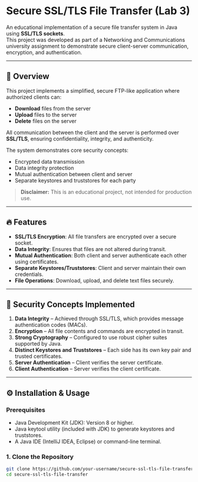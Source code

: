 # Secure SSL/TLS File Transfer (Lab 3)

An educational implementation of a secure file transfer system in Java using **SSL/TLS sockets**.  
This project was developed as part of a Networking and Communications university assignment to demonstrate secure client-server communication, encryption, and authentication.

---

## 🔎 Overview

This project implements a simplified, secure FTP-like application where authorized clients can:
- **Download** files from the server
- **Upload** files to the server
- **Delete** files on the server

All communication between the client and the server is performed over **SSL/TLS**, ensuring confidentiality, integrity, and authenticity.

The system demonstrates core security concepts:
- Encrypted data transmission  
- Data integrity protection  
- Mutual authentication between client and server  
- Separate keystores and truststores for each party  

> **Disclaimer:** This is an educational project, not intended for production use.

---

## 🔥 Features

- **SSL/TLS Encryption**: All file transfers are encrypted over a secure socket.
- **Data Integrity**: Ensures that files are not altered during transit.
- **Mutual Authentication**: Both client and server authenticate each other using certificates.
- **Separate Keystores/Truststores**: Client and server maintain their own credentials.
- **File Operations**: Download, upload, and delete text files securely.

---

## 🔐 Security Concepts Implemented

1. **Data Integrity** – Achieved through SSL/TLS, which provides message authentication codes (MACs).
2. **Encryption** – All file contents and commands are encrypted in transit.
3. **Strong Cryptography** – Configured to use robust cipher suites supported by Java.
4. **Distinct Keystores and Truststores** – Each side has its own key pair and trusted certificates.
5. **Server Authentication** – Client verifies the server certificate.
6. **Client Authentication** – Server verifies the client certificate.

---

## ⚙️ Installation & Usage

### Prerequisites
- Java Development Kit (JDK): Version 8 or higher.
- Java keytool utility (included with JDK) to generate keystores and truststores.
- A Java IDE (IntelliJ IDEA, Eclipse) or command-line terminal.

### 1. Clone the Repository

```bash
git clone https://github.com/your-username/secure-ssl-tls-file-transfer.git
cd secure-ssl-tls-file-transfer
